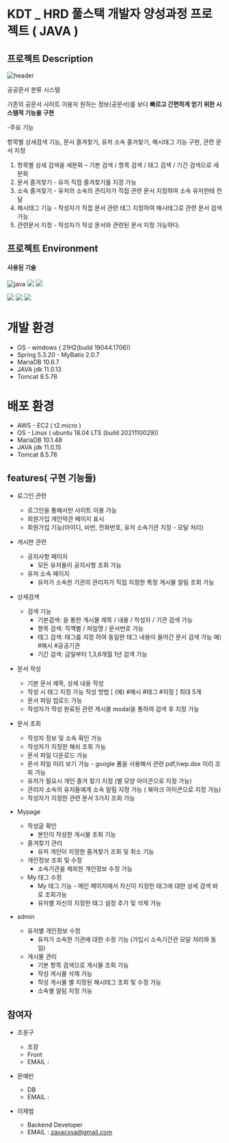 # KDT _ HRD 풀스택 개발자 양성과정 프로젝트 ( JAVA )

## 프로젝트 Description

![header](https://capsule-render.vercel.app/api?type=waving&color=E3826C&height=250&section=header&text=Docgram%20&fontSize=90&animation=fadeIn&fontAlignY=38&desc=%20&descAlignY=62&descAlign=62)

공공문서 분류 시스템 

기존의 공문서 사이트 이용자 원하는 정보(공문서)를
보다 **빠르고 간편하게 얻기 위한 시스템적 기능을 구현**

-주요 기능

항목별 상세검색 기능, 문서 즐겨찾기, 유저 소속 즐겨찾기, 해시태그 기능 구현, 관련 문서 지정

1. 항목별 상세 검색을 세분화 – 기본 검색 / 항목 검색 / 태그 검색 / 기간 검색으로 세분화
2. 문서 즐겨찾기 - 유저 직접 즐겨찾기를 지정 가능
3. 소속 즐겨찾기 - 유저의 소속의 관리자가 직접 관련 문서 지정하여 소속 유저한테 전달 
4. 해시태그 기능 - 작성자가 직접 문서 관련 태그 지정하여 해시태그로 관련 문서 검색 가능
5. 관련문서 지정 - 작성자가 작성 문서와 관련된 문서 지정 가능하다.

## 프로젝트 Environment
#### 사용된 기술
![java](https://camo.githubusercontent.com/64fff471582dc0763edf9abaebaf343ba03c7a34021313b77c9b4cd00368caf8/68747470733a2f2f696d672e736869656c64732e696f2f62616467652f4a6176612d3030364435433f7374796c653d666c61742d737175617265266c6f676f3d4a617661266c6f676f436f6c6f723d7768697465)
<img src="https://img.shields.io/badge/Tomcat-F8DC75?style=flat-square&logo=Apache Tomcat&logoColor=black"/></a>
<img src="https://img.shields.io/badge/MariaDB-003545?style=flat-square&logo=MariaDB&logoColor=white"/></a> 

<img src="https://img.shields.io/badge/Spring-6DB33F?style=flat-square&logo=Spring&logoColor=white"/></a>
<img src="https://img.shields.io/badge/Bootstrap-7952B3?style=flat-square&logo=Bootstrap&logoColor=white"/></a>
<img src="https://img.shields.io/badge/Amazon AWS-FF9900?style=flat-square&logo=Amazon AWS&logoColor=white"/></a>

# 개발 환경 
- OS - windows ( 21H2(build 19044.1706))
- Spring 5.3.20 - MyBatis 2.0.7
- MariaDB 10.6.7
- JAVA jdk 11.0.13
- Tomcat 8.5.78

# 배포 환경
- AWS - EC2 ( t2.micro )
- OS - Linux ( ubuntu 18.04 LTS (build 2021110029))
- MariaDB 10.1.48
- JAVA jdk 11.0.15
- Tomcat 8.5.78


## features( 구현 기능들)

- 로그인 관련

	- 로그인을 통해서만 사이트 이용 가능
	- 회원가입 개인약관 페이지 표시
	- 회원가입 기능(아이디, 비번, 전화번호, 유저 소속기관 지정 - 모달 처리)

- 게시판 관련 
	- 공지사항 페이지
	 	- 모든 유저들이 공지사항 조회 가능
	- 유저 소속 페이지
		- 유저가 소속한 기관의 관리자가 직접 지정한 특정 게시물 알림 조회 가능
	
- 상세검색 
	- 검색 기능 
		- 기본검색: <elect> 을 통한 게시물 제목 / 내용 / 작성자 / 기관  검색 가능
		- 항목  검색: 직책별 / 파일명 / 문서번호 가능
		- 태그 검색: 태그를 지정 하여 동일한 태그 내용이 들어간 문서 검색 가능 예) #해시 #공공기관
		- 기간 검색: 금일부터  1,3,6개월 1년 검색 가능 
	
 - 문서 작성 
 	- 기본 문서 제목, 상세 내용 작성
	- 작성 시 태그 지정 가능 작성 방법 [ (예) #해시 #태그 #지정 ] 최대 5개
	- 문서 파일 업로드 가능
	- 작성자가 작성 완료된 관련 게시물 modal을 통하여 검색 후 지정 가능

 - 문서 조회 
 	- 작성자 정보 및 소속 확인 가능
 	- 작성자가 지정한 해쉬 조회 가능
 	- 문서 파일 다운로드 가능 
 	- 문서 파일 미리 보기 가능 - google  폼을 사용해서 관련 pdf,hwp.dox 미리 조회 가능
	- 유저가 필요시 개인 즐겨 찾기 지정 (별 모양 아이콘으로 지정 가능)
	- 관리자 소속의 유저들에게 소속 알림 지정 가능 ( 북마크 아이콘으로 지정 가능)
	- 작성자가 지정한 관련 문서 3가지 조회 가능 

 - Mypage 
 	- 작성글 확인
 		- 본인이 작성한 게시물 조회 기능
 	- 즐겨찾기 관리
 		- 유저 개인이 지정한 즐겨찾기 조회 및 취소 기능
 	- 개인정보 조회 및 수정
 		- 소속기관을 제외한 개인정보 수정 가능
 	- My 태그 수정
 		- My 태그 기능 - 메인 페이지에서 자신이 지정한 태그에 대한 상세 검색 바로 조회가능
 		- 유저별 자신의 지정한 태그 설정 추가 및 삭제 가능

 - admin 
 	- 유저별 개인정보 수정 
 		- 유저가 소속한 기관에 대한 수정 기능 (가입시 소속기간관 모달 처리와 동일)
	- 게시물 관리
		- 기본 항목 검색으로 게시물 조회 가능
		- 작성 게시물 삭제 가능 
		- 작성 게시물 별 지정된 해시태그 조회 및 수정 가능
		- 소속별 알림 지정 가능 
	
## 참여자
*  조윤구
	* 조장
	* Front
	* EMAIL : 
*  문예빈
	* DB
	* EMAIL : 
	
*  이재범
	* Backend Developer
	* EMAIL : zavacxva@gmail.com

